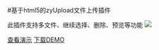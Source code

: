 #基于html5的zyUpload文件上传插件

此插件支持多文件、继续选择、删除、预览等功能
![](http://www.17sucai.com/upload/41468/2014-07-08/9475e4b2f31da74923a47c9674ba814b_big.png)

[查看演示](http://www.17sucai.com/pins/demoshow/5921)
[下载DEMO](https://github.com/Phamay/collection/blob/master/files/zyUpload.rar)
